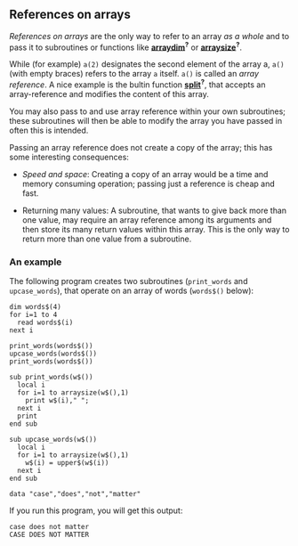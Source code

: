 ## References on arrays

*References on arrays* are the only way to refer to an array *as a whole* and to pass it to subroutines or functions like [**arraydim**]()<sup>**?**</sup> or [**arraysize**]()<sup>**?**</sup>.

While (for example) ```a(2)``` designates the second element of the array a, ```a()``` (with empty braces) refers to the array ```a``` itself. ```a()``` is called an *array reference*. A nice example is the bultin function [**split**]()<sup>**?**</sup>, that accepts an array-reference and modifies the content of this array.

You may also pass to and use array reference within your own subroutines; these subroutines will then be able to modify the array you have passed in often this is intended.

Passing an array reference does not create a copy of the array; this has some interesting consequences:

* *Speed and space*: Creating a copy of an array would be a time and memory consuming operation; passing just a reference is cheap and fast.

* Returning many values: A subroutine, that wants to give back more than one value, may require an array reference among its arguments and then store its many return values within this array. This is the only way to return more than one value from a subroutine.

### An example

The following program creates two subroutines (```print_words``` and ```upcase_words```), that operate on an array of words (```words$()``` below):

```basic
dim words$(4)
for i=1 to 4
  read words$(i)
next i

print_words(words$())
upcase_words(words$())
print_words(words$())

sub print_words(w$())
  local i
  for i=1 to arraysize(w$(),1)
    print w$(i)," ";
  next i
  print    
end sub

sub upcase_words(w$())
  local i
  for i=1 to arraysize(w$(),1)
    w$(i) = upper$(w$(i))
  next i
end sub

data "case","does","not","matter"
```

If you run this program, you will get this output:

```
case does not matter
CASE DOES NOT MATTER
```

	    
